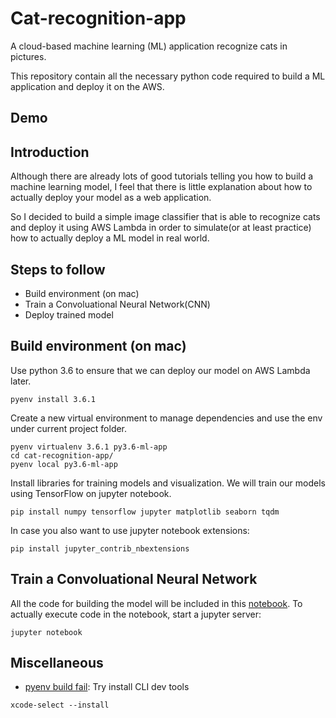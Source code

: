 # Cat-recognition-app
A cloud-based machine learning (ML) application recognize cats in pictures.

This repository contain all the necessary python code required to build a ML application
and deploy it on the AWS.

## Demo




## Introduction
Although there are already lots of good tutorials telling you how to build a machine learning model, 
I feel that there is little explanation about how to actually deploy your model as a web application.

So I decided to build a simple image classifier
that is able to recognize cats and deploy it using AWS Lambda in order to simulate(or at least practice) 
how to actually deploy a ML model in real world.
 


## Steps to follow
- Build environment (on mac)
- Train a Convoluational Neural Network(CNN)
- Deploy trained model



## Build environment (on mac)
Use python 3.6 to ensure that we can deploy our model on AWS Lambda later.
```commandline
pyenv install 3.6.1
```

Create a new virtual environment to manage dependencies 
and use the env under current project folder.
```commandline
pyenv virtualenv 3.6.1 py3.6-ml-app
cd cat-recognition-app/
pyenv local py3.6-ml-app
```

Install libraries for training models and visualization.
We will train our models using TensorFlow on jupyter notebook.
```commandline
pip install numpy tensorflow jupyter matplotlib seaborn tqdm
```

In case you also want to use jupyter notebook extensions:
```commandline
pip install jupyter_contrib_nbextensions
```

## Train a Convoluational Neural Network

All the code for building the model will be included in this [notebook](cat_recognizer.ipynb). 
To actually execute code in the notebook, start a jupyter server:

```commandline
jupyter notebook
```





## Miscellaneous
- [pyenv build fail](https://github.com/pyenv/pyenv/issues/655): Try install CLI dev tools
```commandline
xcode-select --install
```












